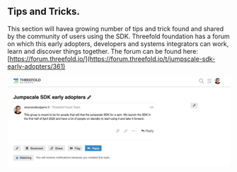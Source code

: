 ## Tips and Tricks.

This section will havea growing number of tips and trick found and shared by the community of users using the SDK.  Threefold foundation has a forum on which this early adopters, developers and systems integrators can work, learn and discover things together.  The forum can be found here: [https://forum.threefold.io/](https://forum.threefold.io/t/jumpscale-sdk-early-adopters/361)

![](img/forum_sdk.png)